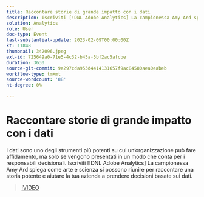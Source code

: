 ```yaml
---
title: Raccontare storie di grande impatto con i dati
description: Iscriviti [!DNL Adobe Analytics] La campionessa Amy Ard spiega come arte e scienza si possono riunire per raccontare una storia potente e aiutare la tua azienda a prendere decisioni basate sui dati.
solution: Analytics
role: User
doc-type: Event
last-substantial-update: 2023-02-09T00:00:00Z
kt: 11848
thumbnail: 342096.jpeg
exl-id: 725649a0-71e5-4c32-b45a-5bf2ac5afcbe
duration: 3630
source-git-commit: 9a297cda953d4414131657f9ac84580aea0eabeb
workflow-type: tm+mt
source-wordcount: '88'
ht-degree: 0%

---
```


# Raccontare storie di grande impatto con i dati

I dati sono uno degli strumenti più potenti su cui un’organizzazione può fare affidamento, ma solo se vengono presentati in un modo che conta per i responsabili decisionali. Iscriviti [!DNL Adobe Analytics] La campionessa Amy Ard spiega come arte e scienza si possono riunire per raccontare una storia potente e aiutare la tua azienda a prendere decisioni basate sui dati.

>[!VIDEO](https://video.tv.adobe.com/v/342096/?quality=12&learn=on)
